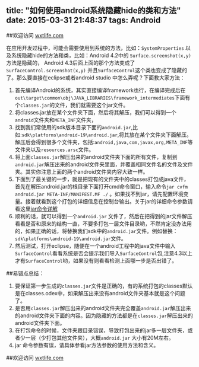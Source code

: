 title: "如何使用android系统隐藏hide的类和方法"
date: 2015-03-31 21:48:37
tags: Android
---
##欢迎访问 [wxtlife.com](http://www.wxtlife.com)

在应用开发过程中，可能会需要使用到系统的方法，比如：`SystemProperties` 以及系统隐藏hide的方法和类，比如：Android 4.2中的  `Surface.screenshot(x,y)`方法是隐藏的， Android 4.3后面上面的那个方法变成了`SurfaceControl.screenshot(x,y)` 并且`SurfaceControl`这个类也变成了隐藏的了。那么要直接在eclipse或者android studio 中怎么弄呢？下面教大家方法：
<!-- more --> 
1.  首先编译Android的系统，其实直接编译framework也行，在编译完成后在`out\target\common\obj\JAVA_LIBRARIES\framework_intermediates`下面有个`classes.jar`的文件，我们就需要这个jar文件。
2.  将classes.jar放在某个文件夹下面，然后将其解压，我们可以得到一个`android`文件夹和`META_INF`文件夹，
3.  找到我们常使用的sdk版本目录下面的`android.jar`,比如:`sdk\platforms\android-19\android.jar`,将其放在某个文件夹下面解压。解压后会得到很多个文件夹，包括:`android,java,com,javax,org,META_INF`等文件夹以及`resources.arsc`文件。
4.  将上面`classes.jar`解压出来的android文件夹下面的所有文件，复制到`android.jar`解压出来的android文件夹里面，并覆盖相同文件名的文件及文件夹。其实你注意上面的两个android文件夹内容大致一样。
5.  下面到了最关键的一步，就是把现有的文件夹中的classes打包成java文件，首先在解压android.jar的根目录下面打开cmd命令窗口，输入命令`jar cvfm android.jar META-INF/MANIFEST.MF ./` 。如果找不到jar，请先配置环境变量。接着就看到这个打包的详细信息在控制台输出。关于jar的详细命令参数请看这里[jar命令详解](http://blog.csdn.net/kiss0931/article/details/210201)
6.  顺利的话，就可以得到一个`android.jar` 文件了，然后在把得到的jar文件解压看看是否和原来的结构一直，不要多打包一层文件目录哟，不然肯定没办法用的，如果正确的话，将替换我们sdk中的`android.jar`文件。例如替换：`sdk\platforms\android-19\android.jar`文件。
7.  然后测试，打开eclipse，随便在一个android工程中的java文件中输入`SurfaceControl`看看系统是否会提示我们导入`SurfaceControl`包,注意4.3以上才有`SurfaceControl`哟，如果没有则看看检测上面哪一步是否出错了。

##易错点总结：
1.  要保证第一步生成的`classes.jar`文件是正确的，有的系统打包的classes默认是在classes.odex中，如果解压出来没有android文件夹基本就是这个问题了。
2.  是否用`classes.jar`解压出来的android文件夹完全覆盖`android.jar`解压出来的android文件夹下面的内容。因为隐藏的方法都是在`classes.jar`解压出来的android文件夹下面。
3. 在打包命令的时候，文件夹跟目录错误，导致打包出来的jar多一层文件夹，或者少一层（少打包其他文件夹），大概`android.jar` 大小有20M左右。
4. jar 命令参数有误，请具体参看jar方法参数的使用方法和含义。


##欢迎访问 [wxtlife.com](http://www.wxtlife.com)
